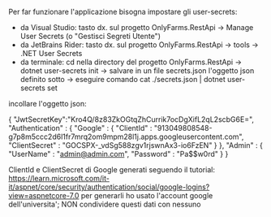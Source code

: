 Per far funzionare l'applicazione bisogna impostare gli user-secrets:

- da Visual Studio:         tasto dx. sul progetto OnlyFarms.RestApi -> Manage User Secrets (o "Gestisci Segreti Utente")
- da JetBrains Rider:       tasto dx. sul progetto OnlyFarms.RestApi -> tools -> .NET User Secrets
- da terminale:             cd nella directory del progetto OnlyFarms.RestApi -> dotnet user-secrets init -> salvare in
  un file secrets.json l'oggetto json definito sotto -> eseguire comando   cat ./secrets.json | dotnet user-secrets set

incollare l'oggetto json:

{
    "JwtSecretKey":"Kro4Q/8z83ZkOGtqZhCurrik7ocDgXifL2qL2scbG6E=",
    "Authentication" :
    {
        "Google" :
        {
            "ClientId" : "913049808548-g7p8m5ccc2d6l1fr7mrq2om9mpm28l1j.apps.googleusercontent.com",
            "ClientSecret" : "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"
        }
    },
    "Admin" :
    {
        "UserName" : "admin@admin.com",
        "Password" : "Pa$$w0rd"
    }
}

ClientId e ClientSecret di Google generati seguendo il tutorial: https://learn.microsoft.com/it-it/aspnet/core/security/authentication/social/google-logins?view=aspnetcore-7.0
per generarli ho usato l'account google dell'universita'; NON condividere questi dati con nessuno
